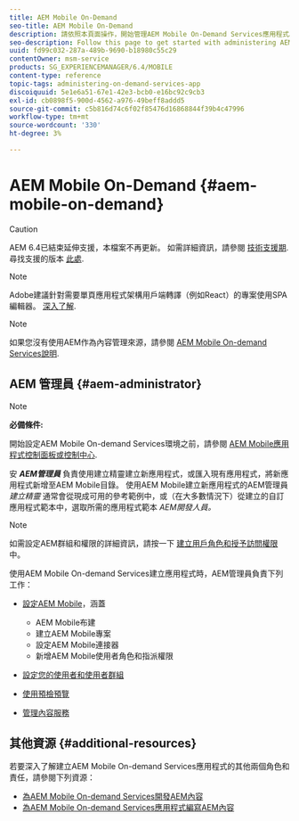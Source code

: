 ```yaml
---
title: AEM Mobile On-Demand
seo-title: AEM Mobile On-Demand
description: 請依照本頁面操作，開始管理AEM Mobile On-Demand Services應用程式。 它概略說明AEM管理員對On-Demand服務的角色和責任。
seo-description: Follow this page to get started with administering AEM mobile On-Demand services app. It provides an overview of the roles and responsibilities of an AEM administrator for On-Demand services.
uuid: fd99c032-287a-489b-9690-b18980c55c29
contentOwner: msm-service
products: SG_EXPERIENCEMANAGER/6.4/MOBILE
content-type: reference
topic-tags: administering-on-demand-services-app
discoiquuid: 5e1e6a51-67e1-42e3-bcb0-e16bc92c9cb3
exl-id: cb0898f5-900d-4562-a976-49beff8addd5
source-git-commit: c5b816d74c6f02f85476d16868844f39b4c47996
workflow-type: tm+mt
source-wordcount: '330'
ht-degree: 3%

---
```


# AEM Mobile On-Demand {#aem-mobile-on-demand}

>[!CAUTION]
>
>AEM 6.4已結束延伸支援，本檔案不再更新。 如需詳細資訊，請參閱 [技術支援期](https://helpx.adobe.com//tw/support/programs/eol-matrix.html). 尋找支援的版本 [此處](https://experienceleague.adobe.com/docs/).

>[!NOTE]
>
>Adobe建議針對需要單頁應用程式架構用戶端轉譯（例如React）的專案使用SPA編輯器。 [深入了解](/help/sites-developing/spa-overview.md).

>[!NOTE]
>
>如果您沒有使用AEM作為內容管理來源，請參閱 [AEM Mobile On-demand Services說明](https://helpx.adobe.com/digital-publishing-solution/topics.html).

## AEM 管理員 {#aem-administrator}

>[!NOTE]
>
>**必備條件:**
>
>開始設定AEM Mobile On-demand Services環境之前，請參閱 [AEM Mobile應用程式控制面板或控制中心](/help/mobile/mobile-apps-ondemand-application-dashboard.md).

安 ***AEM管理員*** 負責使用建立精靈建立新應用程式，或匯入現有應用程式，將新應用程式新增至AEM Mobile目錄。 使用AEM Mobile建立新應用程式的AEM管理員 *建立精靈* 通常會從現成可用的參考範例中，或（在大多數情況下）從建立的自訂應用程式範本中，選取所需的應用程式範本 *AEM開發人員。*

>[!NOTE]
>
>如需設定AEM群組和權限的詳細資訊，請按一下 [建立用戶角色和授予訪問權限](https://helpx.adobe.com/digital-publishing-solution/help/account-admin-dps.html) 中。

使用AEM Mobile On-demand Services建立應用程式時，AEM管理員負責下列工作：

* [設定AEM Mobile](/help/mobile/aem-mobile-setup.md)，涵蓋

   * AEM Mobile布建
   * 建立AEM Mobile專案
   * 設定AEM Mobile連接器
   * 新增AEM Mobile使用者角色和指派權限

* [設定您的使用者和使用者群組](/help/mobile/aem-mobile-configure-users.md)
* [使用預檢預覽](/help/mobile/aem-mobile-manage-ondemand-services.md)
* [管理內容服務](/help/mobile/developing-content-services.md)

## 其他資源 {#additional-resources}

若要深入了解建立AEM Mobile On-demand Services應用程式的其他兩個角色和責任，請參閱下列資源：

* [為AEM Mobile On-demand Services開發AEM內容](/help/mobile/aem-mobile-on-demand.md)
* [為AEM Mobile On-demand Services應用程式編寫AEM內容](/help/mobile/mobile-apps-ondemand.md)
